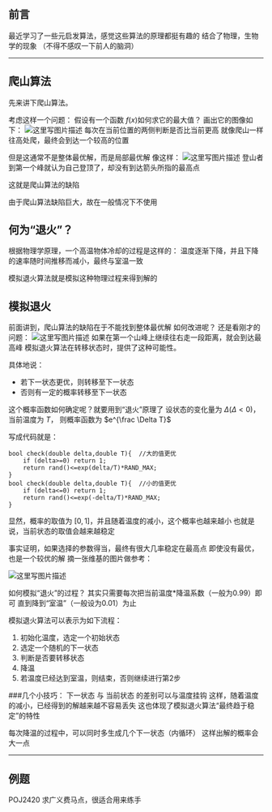前言
--
最近学习了一些元启发算法，感觉这些算法的原理都挺有趣的
结合了物理，生物学的现象
（不得不感叹一下前人的脑洞）

---

爬山算法
----
先来讲下爬山算法。

考虑这样一个问题：
假设有一个函数 $f(x)$如何求它的最大值？
画出它的图像如下：
![这里写图片描述](http://img.blog.csdn.net/20170719160017773?watermark/2/text/aHR0cDovL2Jsb2cuY3Nkbi5uZXQvbGlua2ZxeQ==/font/5a6L5L2T/fontsize/400/fill/I0JBQkFCMA==/dissolve/70/gravity/SouthEast)
每次在当前位置的两侧判断是否比当前更高
就像爬山一样往高处爬，最终会到达一个较高的位置

但是这通常不是整体最优解，而是局部最优解
像这样：
![这里写图片描述](http://img.blog.csdn.net/20170719160121839?watermark/2/text/aHR0cDovL2Jsb2cuY3Nkbi5uZXQvbGlua2ZxeQ==/font/5a6L5L2T/fontsize/400/fill/I0JBQkFCMA==/dissolve/70/gravity/SouthEast)
登山者到第一个峰就认为自己登顶了，却没有到达箭头所指的最高点

这就是爬山算法的缺陷

由于爬山算法缺陷巨大，故在一般情况下不使用

何为“退火”？
-------
根据物理学原理，一个高温物体冷却的过程是这样的：
温度逐渐下降，并且下降的速率随时间推移而减小，最终与室温一致

模拟退火算法就是模拟这种物理过程来得到解的

模拟退火
----
前面讲到，爬山算法的缺陷在于不能找到整体最优解
如何改进呢？
还是看刚才的问题：
![这里写图片描述](http://img.blog.csdn.net/20170719160121839?watermark/2/text/aHR0cDovL2Jsb2cuY3Nkbi5uZXQvbGlua2ZxeQ==/font/5a6L5L2T/fontsize/400/fill/I0JBQkFCMA==/dissolve/70/gravity/SouthEast)
如果在第一个山峰上继续往右走一段距离，就会到达最高峰
模拟退火算法在转移状态时，提供了这种可能性。

具体地说：

 - 若下一状态更优，则转移至下一状态
 - 否则有一定的概率转移至下一状态

这个概率函数如何确定呢？就要用到“退火”原理了
设状态的变化量为 $\Delta (\Delta <0)$，当前温度为 $T$，
则概率函数为 $e^{\frac \Delta T}$

写成代码就是：
```
bool check(double delta,double T){  //大的值更优
	if (delta>=0) return 1;
	return rand()<=exp(delta/T)*RAND_MAX;
}
bool check(double delta,double T){  //小的值更优
	if (delta<=0) return 1;
	return rand()<=exp(-delta/T)*RAND_MAX;
}
```

显然，概率的取值为 $[0,1]$，并且随着温度的减小，这个概率也越来越小
也就是说，当前状态的取值会越来越稳定

事实证明，如果选择的参数得当，最终有很大几率稳定在最高点
即使没有最优，也是一个较优的解
摘一张维基的图片做参考：

![这里写图片描述](https://upload.wikimedia.org/wikipedia/commons/d/d5/Hill_Climbing_with_Simulated_Annealing.gif)

如何模拟“退火”的过程？
其实只需要每次把当前温度*降温系数（一般为0.99）即可
直到降到“室温”（一般设为0.01）为止

模拟退火算法可以表示为如下流程：

 1. 初始化温度，选定一个初始状态
 2. 选定一个随机的下一状态
 3. 判断是否要转移状态
 4. 降温
 5. 若温度已经达到室温，则结束，否则继续进行第2步

###几个小技巧：
下一状态 与 当前状态 的差别可以与温度挂钩
这样，随着温度的减小，已经得到的解越来越不容易丢失
这也体现了模拟退火算法“最终趋于稳定”的特性

每次降温的过程中，可以同时多生成几个下一状态（内循环）
这样出解的概率会大一点

---

例题
--

POJ2420
求广义费马点，很适合用来练手